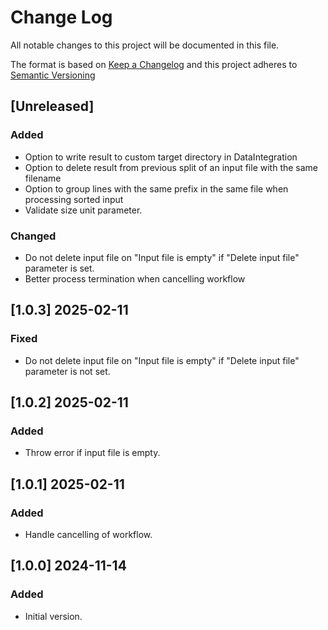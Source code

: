 # Change Log

All notable changes to this project will be documented in this file.

The format is based on [Keep a Changelog](http://keepachangelog.com/) and this project adheres to [Semantic Versioning](https://semver.org/)


## [Unreleased]

### Added

- Option to write result to custom target directory in DataIntegration
- Option to delete result from previous split of an input file with the same filename
- Option to group lines with the same prefix in the same file when processing sorted input
- Validate size unit parameter.

### Changed

- Do not delete input file on "Input file is empty" if "Delete input file" parameter is set.
- Better process termination when cancelling workflow

## [1.0.3] 2025-02-11

### Fixed

- Do not delete input file on "Input file is empty" if "Delete input file" parameter is not set.


## [1.0.2] 2025-02-11

### Added

- Throw error if input file is empty.


## [1.0.1] 2025-02-11

### Added

- Handle cancelling of workflow.


## [1.0.0] 2024-11-14

### Added

- Initial version.

